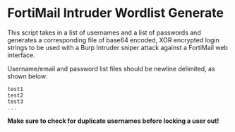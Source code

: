 # FortiMail Intruder Wordlist Generate
This script takes in a list of usernames and a list of passwords and generates a corresponding file of base64 encoded, XOR encrypted login strings to be used with a Burp Intruder sniper attack against a FortiMail web interface.

Username/email and password list files should be newline delimited, as shown below:
```
test1
test2
test3
...
```

**Make sure to check for duplicate usernames before locking a user out!**
